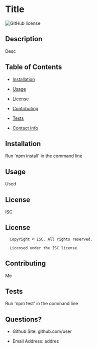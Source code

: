 # Title

  ![GitHub license](https://img.shields.io/badge/license-ISC-blue.svg)

## Description
Desc

## Table of Contents

* [Installation](#installation)

* [Usage](#usage)

* [License](#license)

* [Contributing](#contributing)

* [Tests](#tests)

* [Contact Info](#github)

## Installation
Run 'npm install' in the command line

## Usage
Used

## License
ISC


## License 
      Copyright © ISC. All rights reserved. 
      
      Licensed under the ISC license.

## Contributing
Me

## Tests
Run 'npm test' in the command line

## Questions?

* Github Site: github.com/user

* Email Address: addres


